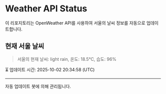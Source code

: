 
# Weather API Status

이 리포지토리는 OpenWeather API를 사용하여 서울의 날씨 정보를 자동으로 업데이트합니다.

## 현재 서울 날씨
> 서울의 현재 날씨: light rain, 온도: 18.5°C, 습도: 96%

⏳ 업데이트 시간: 2025-10-02 20:34:58 (UTC)

---
자동 업데이트 봇에 의해 관리됩니다.
